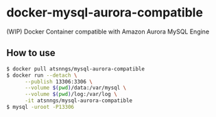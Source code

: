 # docker-mysql-aurora-compatible

(WIP) Docker Container compatible with Amazon Aurora MySQL Engine

## How to use

```sh
$ docker pull atsnngs/mysql-aurora-compatible
$ docker run --detach \
      --publish 13306:3306 \
      --volume $(pwd)/data:/var/mysql \
      --volume $(pwd)/log:/var/log \
      -it atsnngs/mysql-aurora-compatible
$ mysql -uroot -P13306
```
